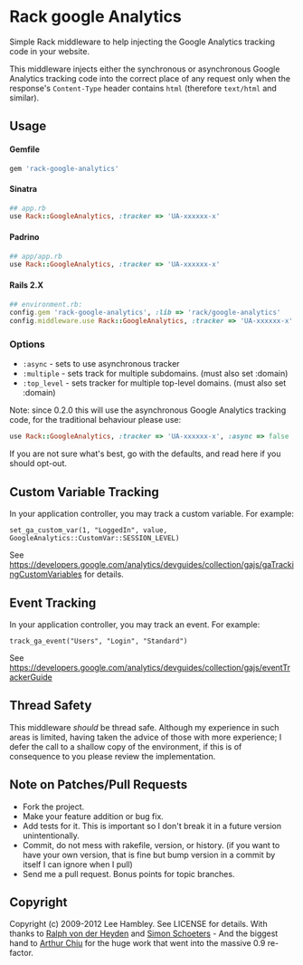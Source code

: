 # Rack google Analytics

Simple Rack middleware to help injecting the Google Analytics tracking code in your website.

This middleware injects either the synchronous or asynchronous Google Analytics tracking code into the correct place of any request only when the response's `Content-Type` header contains `html` (therefore `text/html` and similar).

## Usage

#### Gemfile

```ruby
gem 'rack-google-analytics'
```

#### Sinatra

```ruby
## app.rb
use Rack::GoogleAnalytics, :tracker => 'UA-xxxxxx-x'
```

#### Padrino

```ruby
## app/app.rb
use Rack::GoogleAnalytics, :tracker => 'UA-xxxxxx-x'
```

#### Rails 2.X

```ruby
## environment.rb:
config.gem 'rack-google-analytics', :lib => 'rack/google-analytics'
config.middleware.use Rack::GoogleAnalytics, :tracker => 'UA-xxxxxx-x'
```

### Options

* `:async`      -  sets to use asynchronous tracker
* `:multiple`   -  sets track for multiple subdomains. (must also set :domain)
* `:top_level`  -  sets tracker for multiple top-level domains. (must also set :domain)

Note: since 0.2.0 this will use the asynchronous Google Analytics tracking code, for the traditional behaviour please use:

```ruby
use Rack::GoogleAnalytics, :tracker => 'UA-xxxxxx-x', :async => false
```

If you are not sure what's best, go with the defaults, and read here if you should opt-out.

## Custom Variable Tracking

In your application controller, you may track a custom variable. For example:

    set_ga_custom_var(1, "LoggedIn", value, GoogleAnalytics::CustomVar::SESSION_LEVEL)

See https://developers.google.com/analytics/devguides/collection/gajs/gaTrackingCustomVariables for details.

## Event Tracking

In your application controller, you may track an event. For example:

    track_ga_event("Users", "Login", "Standard")

See https://developers.google.com/analytics/devguides/collection/gajs/eventTrackerGuide

## Thread Safety

This middleware *should* be thread safe. Although my experience in such areas is limited, having taken the advice of those with more experience; I defer the call to a shallow copy of the environment, if this is of consequence to you please review the implementation.

## Note on Patches/Pull Requests

* Fork the project.
* Make your feature addition or bug fix.
* Add tests for it. This is important so I don't break it in a
  future version unintentionally.
* Commit, do not mess with rakefile, version, or history.
  (if you want to have your own version, that is fine but bump version in a commit by itself I can ignore when I pull)
* Send me a pull request. Bonus points for topic branches.

## Copyright

Copyright (c) 2009-2012 Lee Hambley. See LICENSE for details.
With thanks to [Ralph von der Heyden](https://github.com/ralph) and [Simon Schoeters](https://github.com/cimm) - And the biggest hand to [Arthur Chiu](https://github.com/achiu) for the huge work that went into the massive 0.9 re-factor.
